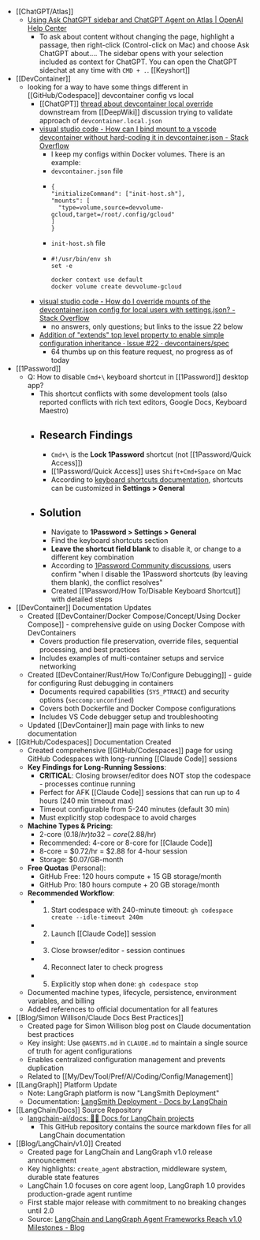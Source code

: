 - [[ChatGPT/Atlas]]
	- [Using Ask ChatGPT sidebar and ChatGPT Agent on Atlas | OpenAI Help Center](https://help.openai.com/en/articles/12628199-using-ask-chatgpt-sidebar-and-chatgpt-agent-on-atlas?utm_source=chatgpt.com)
		- To ask about content without changing the page, highlight a passage, then right-click (Control-click on Mac) and choose Ask ChatGPT about…. The sidebar opens with your selection included as context for ChatGPT. You can open the ChatGPT sidechat at any time with `CMD + .`. [[Keyshort]]
- [[DevContainer]]
	- looking for a way to have some things different in [[GitHub/Codespace]] devcontainer config vs local
		- [[ChatGPT]] [thread about devcontainer local override](https://chatgpt.com/share/690079d9-2694-8000-9d56-ad9dd9ddef9c) downstream from [[DeepWiki]] discussion trying to validate approach of `devcontainer.local.json`
		- [visual studio code - How can I bind mount to a vscode devcontainer without hard-coding it in devcontainer.json - Stack Overflow](https://stackoverflow.com/questions/71436342/how-can-i-bind-mount-to-a-vscode-devcontainer-without-hard-coding-it-in-devconta?rq=2)
			- I keep my configs within Docker volumes. There is an example:
			- `devcontainer.json` file
			- ```
			  {
			  "initializeCommand": ["init-host.sh"],
			  "mounts": [
			    "type=volume,source=devvolume-gcloud,target=/root/.config/gcloud"
			  ]
			  }
			  ```
			- `init-host.sh` file
			- ```
			  #!/usr/bin/env sh
			  set -e
			  
			  docker context use default
			  docker volume create devvolume-gcloud
			  ```
		- [visual studio code - How do I override mounts of the devcontainer.json config for local users with settings.json? - Stack Overflow](https://stackoverflow.com/questions/77002240/how-do-i-override-mounts-of-the-devcontainer-json-config-for-local-users-with-se?utm_source=chatgpt.com)
			- no answers, only questions; but links to the issue 22 below
		- [Addition of "extends" top level property to enable simple configuration inheritance · Issue #22 · devcontainers/spec](https://github.com/devcontainers/spec/issues/22)
			- 64 thumbs up on this feature request, no progress as of today
- [[1Password]]
	- Q: How to disable `Cmd+\` keyboard shortcut in [[1Password]] desktop app?
		- This shortcut conflicts with some development tools (also reported conflicts with rich text editors, Google Docs, Keyboard Maestro)
		- ## Research Findings
			- `Cmd+\` is the **Lock 1Password** shortcut (not [[1Password/Quick Access]])
			- [[1Password/Quick Access]] uses `Shift+Cmd+Space` on Mac
			- According to [keyboard shortcuts documentation](https://support.1password.com/keyboard-shortcuts/), shortcuts can be customized in **Settings > General**
		- ## Solution
			- Navigate to **1Password > Settings > General**
			- Find the keyboard shortcuts section
			- **Leave the shortcut field blank** to disable it, or change to a different key combination
			- According to [1Password Community discussions](https://1password.community/search?q=keyboard+shortcut+conflict), users confirm "when I disable the 1Password shortcuts (by leaving them blank), the conflict resolves"
			- Created [[1Password/How To/Disable Keyboard Shortcut]] with detailed steps
- [[DevContainer]] Documentation Updates
	- Created [[DevContainer/Docker Compose/Concept/Using Docker Compose]] - comprehensive guide on using Docker Compose with DevContainers
		- Covers production file preservation, override files, sequential processing, and best practices
		- Includes examples of multi-container setups and service networking
	- Created [[DevContainer/Rust/How To/Configure Debugging]] - guide for configuring Rust debugging in containers
		- Documents required capabilities (`SYS_PTRACE`) and security options (`seccomp:unconfined`)
		- Covers both Dockerfile and Docker Compose configurations
		- Includes VS Code debugger setup and troubleshooting
	- Updated [[DevContainer]] main page with links to new documentation
- [[GitHub/Codespaces]] Documentation Created
	- Created comprehensive [[GitHub/Codespaces]] page for using GitHub Codespaces with long-running [[Claude Code]] sessions
	- **Key Findings for Long-Running Sessions**:
		- **CRITICAL**: Closing browser/editor does NOT stop the codespace - processes continue running
		- Perfect for AFK [[Claude Code]] sessions that can run up to 4 hours (240 min timeout max)
		- Timeout configurable from 5-240 minutes (default 30 min)
		- Must explicitly stop codespace to avoid charges
	- **Machine Types & Pricing**:
		- 2-core ($0.18/hr) to 32-core ($2.88/hr)
		- Recommended: 4-core or 8-core for [[Claude Code]]
		- 8-core = $0.72/hr = $2.88 for 4-hour session
		- Storage: $0.07/GB-month
	- **Free Quotas** (Personal):
		- GitHub Free: 120 hours compute + 15 GB storage/month
		- GitHub Pro: 180 hours compute + 20 GB storage/month
	- **Recommended Workflow**:
		- 1. Start codespace with 240-minute timeout: `gh codespace create --idle-timeout 240m`
		- 2. Launch [[Claude Code]] session
		- 3. Close browser/editor - session continues
		- 4. Reconnect later to check progress
		- 5. Explicitly stop when done: `gh codespace stop`
	- Documented machine types, lifecycle, persistence, environment variables, and billing
	- Added references to official documentation for all features
- [[Blog/Simon Willison/Claude Docs Best Practices]]
	- Created page for Simon Willison blog post on Claude documentation best practices
	- Key insight: Use `@AGENTS.md` in `CLAUDE.md` to maintain a single source of truth for agent configurations
	- Enables centralized configuration management and prevents duplication
	- Related to [[My/Dev/Tool/Pref/AI/Coding/Config/Management]]
- [[LangGraph]] Platform Update
	- Note: LangGraph platform is now "LangSmith Deployment"
	- Documentation: [LangSmith Deployment - Docs by LangChain](https://docs.langchain.com/langsmith/deployments)
- [[LangChain/Docs]] Source Repository
	- [langchain-ai/docs: 🦜🔗 Docs for LangChain projects](https://github.com/langchain-ai/docs)
		- This GitHub repository contains the source markdown files for all LangChain documentation
- [[Blog/LangChain/v1.0]] Created
	- Created page for LangChain and LangGraph v1.0 release announcement
	- Key highlights: `create_agent` abstraction, middleware system, durable state features
	- LangChain 1.0 focuses on core agent loop, LangGraph 1.0 provides production-grade agent runtime
	- First stable major release with commitment to no breaking changes until 2.0
	- Source: [LangChain and LangGraph Agent Frameworks Reach v1.0 Milestones - Blog](https://blog.langchain.com/)